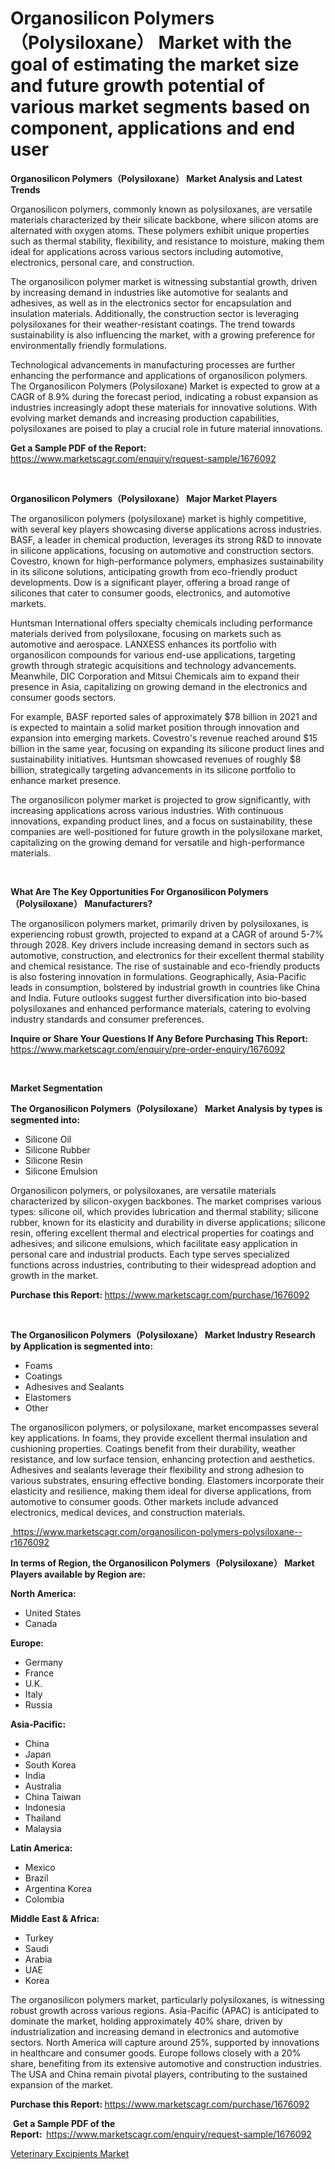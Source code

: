 <p><h1>Organosilicon Polymers（Polysiloxane） Market with the goal of estimating the market size and future growth potential of various market segments based on component, applications and end user</h1></p><p><strong>Organosilicon Polymers（Polysiloxane） Market Analysis and Latest Trends</strong></p>
<p><p>Organosilicon polymers, commonly known as polysiloxanes, are versatile materials characterized by their silicate backbone, where silicon atoms are alternated with oxygen atoms. These polymers exhibit unique properties such as thermal stability, flexibility, and resistance to moisture, making them ideal for applications across various sectors including automotive, electronics, personal care, and construction. </p><p>The organosilicon polymer market is witnessing substantial growth, driven by increasing demand in industries like automotive for sealants and adhesives, as well as in the electronics sector for encapsulation and insulation materials. Additionally, the construction sector is leveraging polysiloxanes for their weather-resistant coatings. The trend towards sustainability is also influencing the market, with a growing preference for environmentally friendly formulations. </p><p>Technological advancements in manufacturing processes are further enhancing the performance and applications of organosilicon polymers. The Organosilicon Polymers (Polysiloxane) Market is expected to grow at a CAGR of 8.9% during the forecast period, indicating a robust expansion as industries increasingly adopt these materials for innovative solutions. With evolving market demands and increasing production capabilities, polysiloxanes are poised to play a crucial role in future material innovations.</p></p>
<p><strong>Get a Sample PDF of the Report:&nbsp;</strong> <a href="https://www.marketscagr.com/enquiry/request-sample/1676092?utm_campaign=3201&utm_medium=2&utm_source=Github&utm_content=ia&utm_term=24032025&utm_id=organosilicon-polymerspolysiloxane">https://www.marketscagr.com/enquiry/request-sample/1676092</a></p>
<p>&nbsp;</p>
<p><strong>Organosilicon Polymers（Polysiloxane） Major Market Players</strong></p>
<p><p>The organosilicon polymers (polysiloxane) market is highly competitive, with several key players showcasing diverse applications across industries. BASF, a leader in chemical production, leverages its strong R&D to innovate in silicone applications, focusing on automotive and construction sectors. Covestro, known for high-performance polymers, emphasizes sustainability in its silicone solutions, anticipating growth from eco-friendly product developments. Dow is a significant player, offering a broad range of silicones that cater to consumer goods, electronics, and automotive markets.</p><p>Huntsman International offers specialty chemicals including performance materials derived from polysiloxane, focusing on markets such as automotive and aerospace. LANXESS enhances its portfolio with organosilicon compounds for various end-use applications, targeting growth through strategic acquisitions and technology advancements. Meanwhile, DIC Corporation and Mitsui Chemicals aim to expand their presence in Asia, capitalizing on growing demand in the electronics and consumer goods sectors.</p><p>For example, BASF reported sales of approximately $78 billion in 2021 and is expected to maintain a solid market position through innovation and expansion into emerging markets. Covestro's revenue reached around $15 billion in the same year, focusing on expanding its silicone product lines and sustainability initiatives. Huntsman showcased revenues of roughly $8 billion, strategically targeting advancements in its silicone portfolio to enhance market presence.</p><p>The organosilicon polymer market is projected to grow significantly, with increasing applications across various industries. With continuous innovations, expanding product lines, and a focus on sustainability, these companies are well-positioned for future growth in the polysiloxane market, capitalizing on the growing demand for versatile and high-performance materials.</p></p>
<p>&nbsp;</p>
<p><strong>What Are The Key Opportunities For Organosilicon Polymers（Polysiloxane） Manufacturers?</strong></p>
<p><p>The organosilicon polymers market, primarily driven by polysiloxanes, is experiencing robust growth, projected to expand at a CAGR of around 5-7% through 2028. Key drivers include increasing demand in sectors such as automotive, construction, and electronics for their excellent thermal stability and chemical resistance. The rise of sustainable and eco-friendly products is also fostering innovation in formulations. Geographically, Asia-Pacific leads in consumption, bolstered by industrial growth in countries like China and India. Future outlooks suggest further diversification into bio-based polysiloxanes and enhanced performance materials, catering to evolving industry standards and consumer preferences.</p></p>
<p><strong>Inquire or Share Your Questions If Any Before Purchasing This Report:</strong> <a href="https://www.marketscagr.com/enquiry/pre-order-enquiry/1676092?utm_campaign=3201&utm_medium=2&utm_source=Github&utm_content=ia&utm_term=24032025&utm_id=organosilicon-polymerspolysiloxane">https://www.marketscagr.com/enquiry/pre-order-enquiry/1676092</a></p>
<p>&nbsp;</p>
<p><strong>Market Segmentation</strong></p>
<p><strong>The Organosilicon Polymers（Polysiloxane） Market Analysis by types is segmented into:</strong></p>
<p><ul><li>Silicone Oil</li><li>Silicone Rubber</li><li>Silicone Resin</li><li>Silicone Emulsion</li></ul></p>
<p><p>Organosilicon polymers, or polysiloxanes, are versatile materials characterized by silicon-oxygen backbones. The market comprises various types: silicone oil, which provides lubrication and thermal stability; silicone rubber, known for its elasticity and durability in diverse applications; silicone resin, offering excellent thermal and electrical properties for coatings and adhesives; and silicone emulsions, which facilitate easy application in personal care and industrial products. Each type serves specialized functions across industries, contributing to their widespread adoption and growth in the market.</p></p>
<p><strong>Purchase this Report:&nbsp;</strong><a href="https://www.marketscagr.com/purchase/1676092?utm_campaign=3201&utm_medium=2&utm_source=Github&utm_content=ia&utm_term=24032025&utm_id=organosilicon-polymerspolysiloxane">https://www.marketscagr.com/purchase/1676092</a></p>
<p>&nbsp;</p>
<p><strong>The Organosilicon Polymers（Polysiloxane） Market Industry Research by Application is segmented into:</strong></p>
<p><ul><li>Foams</li><li>Coatings</li><li>Adhesives and Sealants</li><li>Elastomers</li><li>Other</li></ul></p>
<p><p>The organosilicon polymers, or polysiloxane, market encompasses several key applications. In foams, they provide excellent thermal insulation and cushioning properties. Coatings benefit from their durability, weather resistance, and low surface tension, enhancing protection and aesthetics. Adhesives and sealants leverage their flexibility and strong adhesion to various substrates, ensuring effective bonding. Elastomers incorporate their elasticity and resilience, making them ideal for diverse applications, from automotive to consumer goods. Other markets include advanced electronics, medical devices, and construction materials.</p></p>
<p><a href="https://www.marketscagr.com/organosilicon-polymers-polysiloxane--r1676092?utm_campaign=3201&utm_medium=2&utm_source=Github&utm_content=ia&utm_term=24032025&utm_id=organosilicon-polymerspolysiloxane">&nbsp;https://www.marketscagr.com/organosilicon-polymers-polysiloxane--r1676092</a></p>
<p><strong>In terms of Region, the Organosilicon Polymers（Polysiloxane） Market Players available by Region are:</strong></p>
<p>
    <p> <strong> North America: </strong>
        <ul>
            <li>United States</li>
            <li>Canada</li>
        </ul>
        </p> 
    <p> <strong> Europe: </strong>
        <ul>
            <li>Germany</li>
            <li>France</li>
            <li>U.K.</li>
            <li>Italy</li>
            <li>Russia</li>
        </ul>
        </p> 
    <p> <strong> Asia-Pacific: </strong>
        <ul>
            <li>China</li>
            <li>Japan</li>
            <li>South Korea</li>
            <li>India</li>
            <li>Australia</li>
            <li>China Taiwan</li>
            <li>Indonesia</li>
            <li>Thailand</li>
            <li>Malaysia</li>
        </ul>
        </p> 
    <p> <strong> Latin America: </strong>
        <ul>
            <li>Mexico</li>
            <li>Brazil</li>
            <li>Argentina Korea</li>
            <li>Colombia</li>
        </ul>
        </p> 
    <p> <strong> Middle East & Africa: </strong>
        <ul>
            <li>Turkey</li>
            <li>Saudi</li>
            <li>Arabia</li>
            <li>UAE</li>
            <li>Korea</li>
        </ul>
    </p>
    </p>
<p><p>The organosilicon polymers market, particularly polysiloxanes, is witnessing robust growth across various regions. Asia-Pacific (APAC) is anticipated to dominate the market, holding approximately 40% share, driven by industrialization and increasing demand in electronics and automotive sectors. North America will capture around 25%, supported by innovations in healthcare and consumer goods. Europe follows closely with a 20% share, benefiting from its extensive automotive and construction industries. The USA and China remain pivotal players, contributing to the sustained expansion of the market.</p></p>
<p><strong>Purchase this Report: </strong><a href="https://www.marketscagr.com/purchase/1676092?utm_campaign=3201&utm_medium=2&utm_source=Github&utm_content=ia&utm_term=24032025&utm_id=organosilicon-polymerspolysiloxane">https://www.marketscagr.com/purchase/1676092</a></p>
<p>&nbsp;<strong>Get a Sample PDF of the Report:&nbsp;&nbsp;</strong><a href="https://www.marketscagr.com/enquiry/request-sample/1676092?utm_campaign=3201&utm_medium=2&utm_source=Github&utm_content=ia&utm_term=24032025&utm_id=organosilicon-polymerspolysiloxane">https://www.marketscagr.com/enquiry/request-sample/1676092</a></p>
<p><strong></strong></p>
<p><p><a href="https://github.com/vigoseiler/Market-Research-Report-List-1/blob/main/veterinary-excipients-market.md?utm_campaign=3201&utm_medium=2&utm_source=Github&utm_content=ia&utm_term=24032025&utm_id=organosilicon-polymerspolysiloxane">Veterinary Excipients Market</a></p></p>